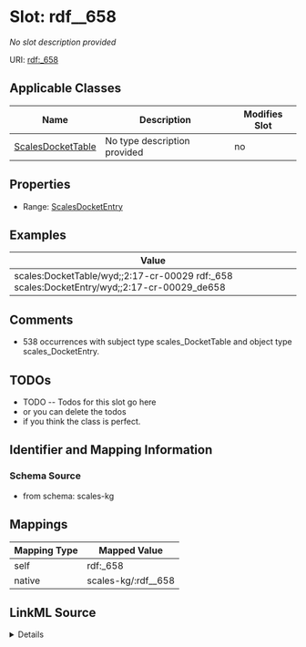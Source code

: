 

# Slot: rdf__658


_No slot description provided_





URI: [rdf:_658](http://www.w3.org/1999/02/22-rdf-syntax-ns#_658)



<!-- no inheritance hierarchy -->





## Applicable Classes

| Name | Description | Modifies Slot |
| --- | --- | --- |
| [ScalesDocketTable](../classes/ScalesDocketTable.md) | No type description provided |  no  |







## Properties

* Range: [ScalesDocketEntry](../classes/ScalesDocketEntry.md)






## Examples

| Value |
| --- |
| scales:DocketTable/wyd;;2:17-cr-00029 rdf:_658 scales:DocketEntry/wyd;;2:17-cr-00029_de658 |

## Comments

* 538 occurrences with subject type scales_DocketTable and object type scales_DocketEntry.

## TODOs

* TODO -- Todos for this slot go here
* or you can delete the todos
* if you think the class is perfect.

## Identifier and Mapping Information







### Schema Source


* from schema: scales-kg




## Mappings

| Mapping Type | Mapped Value |
| ---  | ---  |
| self | rdf:_658 |
| native | scales-kg/:rdf__658 |




## LinkML Source

<details>
```yaml
name: rdf__658
description: No slot description provided
todos:
- TODO -- Todos for this slot go here
- or you can delete the todos
- if you think the class is perfect.
comments:
- 538 occurrences with subject type scales_DocketTable and object type scales_DocketEntry.
examples:
- value: scales:DocketTable/wyd;;2:17-cr-00029 rdf:_658 scales:DocketEntry/wyd;;2:17-cr-00029_de658
from_schema: scales-kg
rank: 1000
slot_uri: rdf:_658
alias: rdf__658
domain_of:
- scales_DocketTable
range: scales_DocketEntry

```
</details>